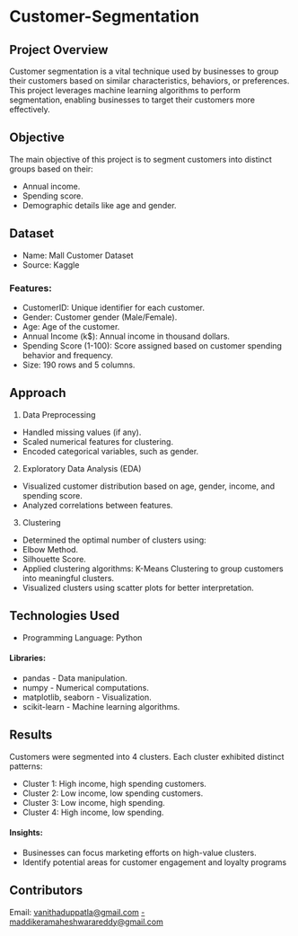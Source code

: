 # Customer-Segmentation
## Project Overview
Customer segmentation is a vital technique used by businesses to group their customers based on similar characteristics, behaviors, or preferences. This project leverages machine learning algorithms to perform segmentation, enabling businesses to target their customers more effectively.
## Objective
The main objective of this project is to segment customers into distinct groups based on their:
- Annual income.
- Spending score.
- Demographic details like age and gender.
## Dataset
- Name: Mall Customer Dataset
- Source: Kaggle
### Features:
- CustomerID: Unique identifier for each customer.
- Gender: Customer gender (Male/Female).
- Age: Age of the customer.
- Annual Income (k$): Annual income in thousand dollars.
- Spending Score (1-100): Score assigned based on customer spending behavior and frequency.
- Size: 190 rows and 5 columns.

## Approach
1. Data Preprocessing
- Handled missing values (if any).
- Scaled numerical features for clustering.
- Encoded categorical variables, such as gender.
2. Exploratory Data Analysis (EDA)
- Visualized customer distribution based on age, gender, income, and spending score.
- Analyzed correlations between features.
3. Clustering
- Determined the optimal number of clusters using:
 - Elbow Method.
 - Silhouette Score.
- Applied clustering algorithms:
K-Means Clustering to group customers into meaningful clusters.
- Visualized clusters using scatter plots for better interpretation.
## Technologies Used
- Programming Language: Python
#### Libraries:
- pandas - Data manipulation.
- numpy - Numerical computations.
- matplotlib, seaborn - Visualization.
- scikit-learn - Machine learning algorithms.
## Results
Customers were segmented into 4 clusters. 
Each cluster exhibited distinct patterns:
- Cluster 1: High income, high spending customers.
- Cluster 2: Low income, low spending customers.
- Cluster 3: Low income, high spending.
- Cluster 4: High income, low spending.
#### Insights:
- Businesses can focus marketing efforts on high-value clusters.
- Identify potential areas for customer engagement and loyalty programs
## Contributors
Email: vanithaduppatla@gmail.com
-maddikeramaheshwarareddy@gmail.com
